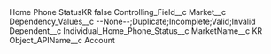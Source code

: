 <?xml version="1.0" encoding="UTF-8"?>
<CustomMetadata xmlns="http://soap.sforce.com/2006/04/metadata" xmlns:xsi="http://www.w3.org/2001/XMLSchema-instance" xmlns:xsd="http://www.w3.org/2001/XMLSchema">
    <label>Home Phone StatusKR</label>
    <protected>false</protected>
    <values>
        <field>Controlling_Field__c</field>
        <value xsi:type="xsd:string">Market__c</value>
    </values>
    <values>
        <field>Dependency_Values__c</field>
        <value xsi:type="xsd:string">--None--;Duplicate;Incomplete;Valid;Invalid</value>
    </values>
    <values>
        <field>Dependent__c</field>
        <value xsi:type="xsd:string">Individual_Home_Phone_Status__c</value>
    </values>
    <values>
        <field>MarketName__c</field>
        <value xsi:type="xsd:string">KR</value>
    </values>
    <values>
        <field>Object_APIName__c</field>
        <value xsi:type="xsd:string">Account</value>
    </values>
</CustomMetadata>
